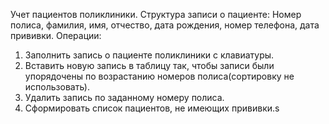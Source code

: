 Учет пациентов поликлиники.
Структура записи о пациенте: Номер полиса, фамилия, имя, отчество, дата рождения, номер телефона, дата прививки.
Операции:
1)	Заполнить запись о пациенте поликлиники с клавиатуры.
2)	Вставить новую запись в таблицу так, чтобы записи были упорядочены по возрастанию номеров полиса(сортировку не использовать).
3)	Удалить запись по заданному номеру полиса.
4)	Сформировать список пациентов, не имеющих прививки.s
